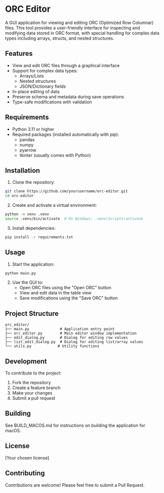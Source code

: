 # ORC Editor

A GUI application for viewing and editing ORC (Optimized Row Columnar) files. This tool provides a user-friendly interface for inspecting and modifying data stored in ORC format, with special handling for complex data types including arrays, structs, and nested structures.

## Features

- View and edit ORC files through a graphical interface
- Support for complex data types:
  - Arrays/Lists
  - Nested structures
  - JSON/Dictionary fields
- In-place editing of data
- Preserve schema and metadata during save operations
- Type-safe modifications with validation

## Requirements

- Python 3.11 or higher
- Required packages (installed automatically with pip):
  - pandas
  - numpy
  - pyarrow
  - tkinter (usually comes with Python)

## Installation

1. Clone the repository:
```bash
git clone https://github.com/yourusername/orc-editor.git
cd orc-editor
```

2. Create and activate a virtual environment:
```bash
python -m venv .venv
source .venv/bin/activate  # On Windows: .venv\Scripts\activate
```

3. Install dependencies:
```bash
pip install -r requirements.txt
```

## Usage

1. Start the application:
```bash
python main.py
```

2. Use the GUI to:
   - Open ORC files using the "Open ORC" button
   - View and edit data in the table view
   - Save modifications using the "Save ORC" button

## Project Structure

```
orc_editor/
├── main.py              # Application entry point
├── orc_editor.py        # Main editor window implementation
├── edit_dialog.py       # Dialog for editing row values
├── list_edit_dialog.py  # Dialog for editing list/array values
└── utils.py            # Utility functions
```

## Development

To contribute to the project:

1. Fork the repository
2. Create a feature branch
3. Make your changes
4. Submit a pull request

## Building

See BUILD_MACOS.md for instructions on building the application for macOS.

## License

[Your chosen license]

## Contributing

Contributions are welcome! Please feel free to submit a Pull Request.
